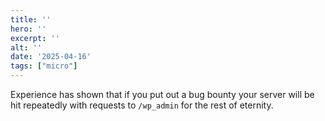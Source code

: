 ```yaml
---
title: ''
hero: ''
excerpt: ''
alt: ''
date: '2025-04-16'
tags: ["micro"]
---
```


Experience has shown that if you put out a bug bounty your server will be hit repeatedly with requests to `/wp_admin` for the rest of eternity. 
